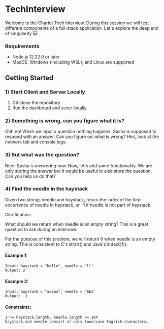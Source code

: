 # TechInterview

Welcome to the Chariot Tech Interview. During this session we will test different components of a full-stack application. Let's explore the deep end of singularity :scream_cat:

### Requirements
- Node.js 12.22.0 or later
- MacOS, Windows (including WSL), and Linux are supported

## Getting Started 
### 1) Start Client and Server Locally 
1. Git clone the repository 
2. Run the dashboard and sever locally 

### 2) Something is wrong, can you figure what it is? 
Ohh no! When we input a question nothing happens. Sasha is supposed to respond with an answer. Can you figure out what is wrong? Hint, look at the network tab and console logs. 

### 3) But what was the question?
Nice! Sasha is answering now. Now, let's add some functionality. We are only storing the answer but it would be useful to also store the question. Can you help us do that? 

### 4) Find the needle in the haystack

Given two strings needle and haystack, return the index of the first occurrence of needle in haystack, or -1 if needle is not part of haystack.

Clarification:

What should we return when needle is an empty string? This is a great question to ask during an interview.

For the purpose of this problem, we will return 0 when needle is an empty string. This is consistent to C's strstr() and Java's indexOf().

#### Example 1:
```
Input: haystack = "hello", needle = "ll"
Output: 2
```
#### Example 2:
```
Input: haystack = "aaaaa", needle = "bba"
Output: -1
```

#### Constraints:
```
1 <= haystack.length, needle.length <= 104
haystack and needle consist of only lowercase English characters.
```

